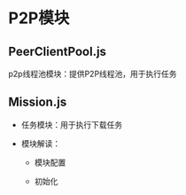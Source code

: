 # P2P模块

## PeerClientPool.js
p2p线程池模块：提供P2P线程池，用于执行任务

## Mission.js
* 任务模块：用于执行下载任务

* 模块解读：
    * 模块配置

    * 初始化